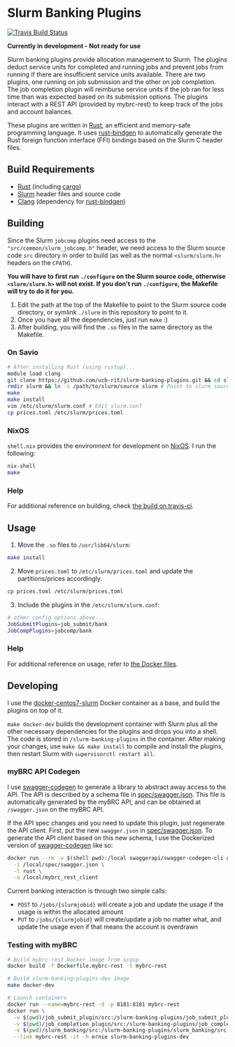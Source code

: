 # Slurm Banking Plugins

[![Travis Build Status](https://travis-ci.org/ucb-rit/slurm-banking-plugins.svg?branch=master)](https://travis-ci.org/ucb-rit/slurm-banking-plugins)

__Currently in development - Not ready for use__

Slurm banking plugins provide allocation management to Slurm. The plugins deduct service units for completed and running jobs and prevent jobs from running if there are insufficient service units available. There are two plugins, one running on job submission and the other on job completion. The job completion plugin will reimburse service units if the job ran for less time than was expected based on its submission options. The plugins interact with a REST API (provided by mybrc-rest) to keep track of the jobs and account balances.

These plugins are written in [Rust](https://www.rust-lang.org), an efficient and memory-safe programming language. It uses [rust-bindgen](https://github.com/rust-lang/rust-bindgen) to automatically generate the Rust foreign function interface (FFI) bindings based on the Slurm C header files.

## Build Requirements
- [Rust](https://www.rust-lang.org/) (including [cargo](https://doc.rust-lang.org/cargo/))
- [Slurm](https://github.com/SchedMD/slurm) header files and source code
- [Clang](http://clang.llvm.org/get_started.html) (dependency for [rust-bindgen](https://rust-lang.github.io/rust-bindgen/requirements.html))

## Building
Since the Slurm `jobcomp` plugins need access to the `"src/common/slurm_jobcomp.h"` header, we need access to the Slurm source code `src` directory in order to build (as well as the normal `<slurm/slurm.h>` headers on the `CPATH`). 

**You will have to first run `./configure` on the Slurm source code, otherwise `<slurm/slurm.h>` will not exist. If you don't run `./configure`, the Makefile will try to do it for you.**

1. Edit the path at the top of the Makefile to point to the Slurm source code directory, or symlink `./slurm` in this repository to point to it.
2. Once you have all the dependencies, just run `make` :)
3. After building, you will find the `.so` files in the same directory as the Makefile.

### On Savio
```bash
# After installing Rust (using rustup)...
module load clang
git clone https://github.com/ucb-rit/slurm-banking-plugins.git && cd slurm-banking-plugins
rmdir slurm && ln -s /path/to/slurm/source slurm # Point to slurm source
make
make install
vim /etc/slurm/slurm.conf # Edit slurm.conf
cp prices.toml /etc/slurm/prices.toml
```

### NixOS
`shell.nix` provides the environment for development on [NixOS](https://nixos.org). I run the following:

```bash
nix-shell 
make
```

### Help
For additional reference on building, check [the build on travis-ci](https://travis-ci.org/ucb-rit/slurm-banking-plugins).

## Usage
1. Move the `.so` files to `/usr/lib64/slurm`:
```bash
make install
```
2. Move `prices.toml` to `/etc/slurm/prices.toml` and update the partitions/prices accordingly.
```bash
cp prices.toml /etc/slurm/prices.toml
```
3. Include the plugins in the `/etc/slurm/slurm.conf`:
```bash
# other config options above...
JobSubmitPlugins=job_submit/bank
JobCompPlugins=jobcomp/bank
```

### Help
For additional reference on usage, refer to [the Docker files](docker).

## Developing
I use the [docker-centos7-slurm](https://github.com/giovtorres/docker-centos7-slurm) Docker container as a base, and build the plugins on top of it. 

`make docker-dev` builds the development container with Slurm plus all the other necessary dependencies for the plugins and drops you into a shell. The code is stored in `/slurm-banking-plugins` in the container. After making your changes, use `make && make install` to compile and install the plugins, then restart Slurm with `supervisorctl restart all`.

### myBRC API Codegen
I use [swagger-codegen](https://github.com/swagger-api/swagger-codegen) to generate a library to abstract away access to the API. The API is described by a schema file in [spec/swagger.json](spec/swagger.json). This file is automatically generated by the myBRC API, and can be obtained at `/swagger.json` on the myBRC API.

If the API spec changes and you need to update this plugin, just regenerate the API client. First, put the new `swagger.json` in [spec/swagger.json](spec/swagger.json). To generate the API client based on this new schema, I use the Dockerized version of [swagger-codegen](https://github.com/swagger-api/swagger-codegen) like so:

```bash
docker run --rm -v $(shell pwd):/local swaggerapi/swagger-codegen-cli generate \
  -i /local/spec/swagger.json \
  -l rust \
  -o /local/mybrc_rest_client
```

Current banking interaction is through two simple calls:
- `POST` to `/jobs/{slurmjobid}` will create a job and update the usage if the usage is within the allocated amount
- `PUT` to `/jobs/{slurmjobid}` will create/update a job no matter what, and update the usage even if that means the account is overdrawn

### Testing with myBRC

```bash
# Build mybrc-rest Docker image from scgup
docker build -f Dockerfile.mybrc-rest -t mybrc-rest

# Build slurm-banking-plugins-dev image
make docker-dev

# Launch containers
docker run --name=mybrc-rest -d -p 8181:8181 mybrc-rest
docker run \
  -v $(pwd)/job_submit_plugin/src:/slurm-banking-plugins/job_submit_plugin/src \
  -v $(pwd)/job_completion_plugin/src:/slurm-banking-plugins/job_completion_plugin/src \
  -v $(pwd)/slurm_banking/src:/slurm-banking-plugins/slurm_banking/src \
  --link mybrc-rest -it -h ernie slurm-banking-plugins-dev
```